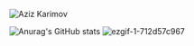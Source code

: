 ![Aziz Karimov](https://user-images.githubusercontent.com/113392926/216158335-3886df50-7a0a-4ca6-9c46-c1e08aeb566e.gif)


![Anurag's GitHub stats](https://github-readme-stats.vercel.app/api?username=eizeek&theme=chartreuse-dark&show_icons=true) ![ezgif-1-712d57c967](https://user-images.githubusercontent.com/113392926/216329601-69aa0a00-c5c9-4331-9047-9786cb526158.gif)
